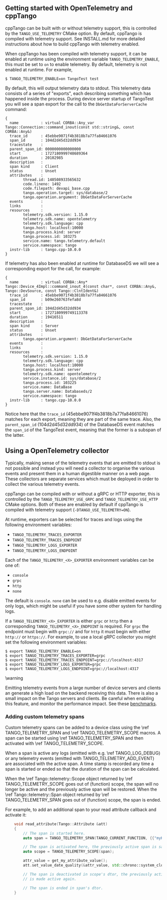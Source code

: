 ## Getting started with OpenTelemetry and cppTango

cppTango can be built with or without telemetry support, this is
controlled by the `TANGO_USE_TELEMETRY` CMake option. By default, cppTango
is compiled with telemetry support. See INSTALL.md for more detailed
instructions about how to build cppTango with telemetry enabled.

When cppTango has been compiled with telemetry support, it can be enabled at
runtime using the environment variable `TANGO_TELEMETRY_ENABLE`, this must be
set to `on` to enable telemetry. By default, telemetry is not enabled at
runtime. For example,

```shell
$ TANGO_TELEMETRY_ENABLE=on TangoTest test
```

By default, this will output telemetry data to stdout. This telemetry data
consists of a series of "exports", each describing something which has happened
inside the process. During device server startup of TangoTest you will see a
span export for the call to the `DbGetDataForServerCache` command:

```shell
{
  name          : virtual CORBA::Any_var Tango::Connection::command_inout(const std::string&, const CORBA::Any&)
  trace_id      : 45ebbe9071f4b3818b7a77fa84661076
  span_id       : 104d2d45d32dd934
  tracestate    :
  parent_span_id: 0000000000000000
  start         : 1727180999748689364
  duration      : 20102985
  description   :
  span kind     : Client
  status        : Unset
  attributes    :
        thread.id: 140508933565632
        code.lineno: 1492
        code.filepath: devapi_base.cpp
        tango.operation.target: sys/database/2
        tango.operation.argument: DbGetDataForServerCache
  events        :
  links         :
  resources     :
        telemetry.sdk.version: 1.15.0
        telemetry.sdk.name: opentelemetry
        telemetry.sdk.language: cpp
        tango.host: localhost:10000
        tango.process.kind: server
        tango.process.id: 103275
        service.name: tango.telemetry.default
        service.namespace: tango
  instr-lib     : tango.cpp-10.0.0
}
```

If telemetry has also been enabled at runtime for DatabaseDS we will see a
corresponding export for the call, for example:

```shell
{
  name          : virtual CORBA::Any* Tango::Device_4Impl::command_inout_4(const char*, const CORBA::Any&, Tango::DevSource, const Tango::ClntIdent&)
  trace_id      : 45ebbe9071f4b3818b7a77fa84661076
  span_id       : b09e260763fefa8d
  tracestate    :
  parent_span_id: 104d2d45d32dd934
  start         : 1727180999749113378
  duration      : 19416511
  description   :
  span kind     : Server
  status        : Unset
  attributes    :
        tango.operation.argument: DbGetDataForServerCache
  events        :
  links         :
  resources     :
        telemetry.sdk.version: 1.15.0
        telemetry.sdk.language: cpp
        tango.host: localhost:10000
        tango.process.kind: server
        telemetry.sdk.name: opentelemetry
        service.instance.id: sys/database/2
        tango.process.id: 103225
        service.name: DataBase
        tango.server.name: Databaseds/2
        service.namespace: tango
  instr-lib     : tango.cpp-10.0.0
}
```

Notice here that the `trace_id` (45ebbe9071f4b3818b7a77fa84661076) matches for
each export, meaning they are part of the same trace. Also, the `parent_span_id`
(104d2d45d32dd934) of the DatabaseDS event matches the `span_id` of the
TangoTest event, meaning that the former is a subspan of the latter.

## Using a OpenTelemetry collector

Typically, making sense of the telemetry events that are emitted to stdout is
not possible and instead you will need a collector to organise the various
events and present them in a human digestible manner on a web page. These
collectors are separate services which must be deployed in order to collect the
various telemetry events.

cppTango can be compiled with or without a gRPC or HTTP exporter, this is
controlled by the `TANGO_TELEMETRY_USE_GRPC` and `TANGO_TELEMETRY_USE_HTTP` CMake
options. Both of these are enabled by default if cppTango is compiled with
telemetry support (`-DTANGO_USE_TELEMETRY=ON`).

At runtime, exporters can be selected for traces and logs using the
following environment variables:

- `TANGO_TELEMETRY_TRACES_EXPORTER`
- `TANGO_TELEMETRY_TRACES_ENDPOINT`
- `TANGO_TELEMETRY_LOGS_EXPORTER`
- `TANGO_TELEMETRY_LOGS_ENDPOINT`

Each of the `TANGO_TELEMETRY_<X>_EXPORTER` environment variables can be one of:

- `console`
- `grpc`
- `http`
- `none`

The default is `console`. `none` can be used to e.g. disable emitted events for
only logs, which might be useful if you have some other system for handling
logs.

If a `TANGO_TELEMETRY_<X>_EXPORTER` is either `grpc` or `http` then a
corresponding `TANGO_TELEMETRY_<X>_ENDPOINT` is required. For `grpc` the
endpoint must begin with `grpc://` and for `http` it must begin with either
`http://` or `https://`. For example, to use a local gRPC collector you might
set the following environment variables:

```shell
$ export TANGO_TELEMETRY_ENABLE=on
$ export TANGO_TELEMETRY_TRACES_EXPORTER=grpc
$ export TANGO_TELEMETRY_TRACES_ENDPOINT=grpc://localhost:4317
$ export TANGO_TELEMETRY_LOGS_EXPORTER=grpc
$ export TANGO_TELEMETRY_LOGS_ENDPOINT=grpc://localhost:4317
```

\warning

Emitting telemetry events from a large number of device servers and clients
an generate a high load on the backend receiving this data. There is also a
small impact on the Tango servers and clients. Be careful when enabling this
feature, and monitor the performance impact. See these
[benchmarks](https://gitlab.com/tango-controls/TangoTickets/-/issues/109).

### Adding custom telemetry spans

Custom telemetry spans can be added to a device class using the
\ref TANGO_TELEMETRY_SPAN and \ref TANGO_TELEMETRY_SCOPE macros.  A span can be
started using \ref TANGO_TELEMETRY_SPAN and then activated with \ref
TANGO_TELEMETRY_SCOPE.

When a span is active any logs (emitted with e.g. \ref TANGO_LOG_DEBUG) or any
telemetry events (emitted with TANGO_TELEMETRY_ADD_EVENT) are associated with
the active span.  A time stamp is recorded any time a span is started or ended
so that the duration of the span can be calculated.

When the \ref Tango::telemetry::Scope object returned by \ref
TANGO_TELEMETRY_SCOPE goes out of (function) scope, the span will no longer be
active and the previously active span will be restored.  When the \ref
Tango::telemetry::Span object returned by \ref TANGO_TELEMETRY_SPAN goes out of
(function) scope, the span is ended.

For example, to add an additional span to your read attribute callback and
activate it:

```cpp
    void read_attribute(Tango::Attribute &att)
    {
        // The span is started here.
        auto span = TANGO_TELEMETRY_SPAN(TANGO_CURRENT_FUNCTION, {{"myKey", "myValue"}});

        // The span is activated here, the previously active span is saved.
        auto scope = TANGO_TELEMETRY_SCOPE(span);

        attr_value = get_my_attribute_value();
        att.set_value_date_quality(&attr_value, std::chrono::system_clock::now(), Tango::ATTR_VALID);

        // The span is deactivated in scope's dtor, the previously active span
        // is made active again.

        // The span is ended in span's dtor.
    }
```

